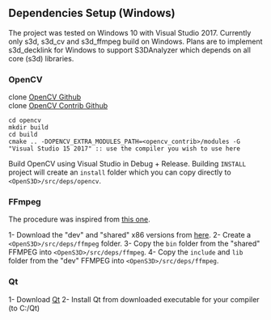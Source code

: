 ## Dependencies Setup (Windows)

The project was tested on Windows 10 with Visual Studio 2017. Currently only s3d, s3d_cv and s3d_ffmpeg build on Windows. Plans are to implement s3d_decklink for Windows to support S3DAnalyzer which depends on all core (s3d) libraries.

### OpenCV

clone [OpenCV Github](https://github.com/opencv/opencv.git)  
clone [OpenCV Contrib Github](https://github.com/opencv/opencv_contrib.git)  

```batch
cd opencv
mkdir build
cd build
cmake .. -DOPENCV_EXTRA_MODULES_PATH=<opencv_contrib>/modules -G "Visual Studio 15 2017" :: use the compiler you wish to use here
```

Build OpenCV using Visual Studio in Debug + Release.
Building `INSTALL` project will create an `install` folder which you can copy directly to `<OpenS3D>/src/deps/opencv`.

### FFmpeg

The procedure was inspired from [this one](https://github.com/snikulov/ffmpeg_win_example/wiki/Full-build-procedure).

1- Download the "dev" and "shared" x86 versions from [here](https://ffmpeg.zeranoe.com/builds/).
2- Create a `<OpenS3D>/src/deps/ffmpeg` folder.
3- Copy the `bin` folder from the "shared" FFMPEG into `<OpenS3D>/src/deps/ffmpeg`.
4- Copy the `include` and `lib` folder from the "dev" FFMPEG into `<OpenS3D>/src/deps/ffmpeg`.

### Qt

1- Download [Qt](https://www1.qt.io/download-open-source/)
2- Install Qt from downloaded executable for your compiler (to C:/Qt)